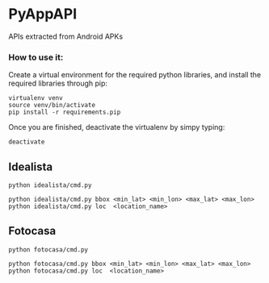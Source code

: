 # PyAppAPI

APIs extracted from Android APKs


### How to use it:

Create a virtual environment for the required python libraries,
and install the required libraries through pip:

```
virtualenv venv
source venv/bin/activate
pip install -r requirements.pip
```

Once you are finished, deactivate the virtualenv by simpy typing:
```
deactivate
```

Idealista
---------

```
python idealista/cmd.py

python idealista/cmd.py bbox <min_lat> <min_lon> <max_lat> <max_lon>
python idealista/cmd.py loc  <location_name>
```

Fotocasa
--------
```
python fotocasa/cmd.py

python fotocasa/cmd.py bbox <min_lat> <min_lon> <max_lat> <max_lon>
python fotocasa/cmd.py loc  <location_name>
```
